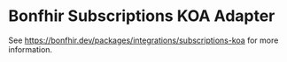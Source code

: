 # Bonfhir Subscriptions KOA Adapter

See https://bonfhir.dev/packages/integrations/subscriptions-koa for more information.
